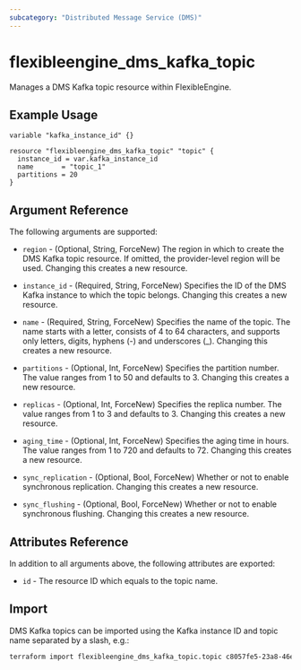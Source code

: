 ```yaml
---
subcategory: "Distributed Message Service (DMS)"
---
```


# flexibleengine_dms_kafka_topic

Manages a DMS Kafka topic resource within FlexibleEngine.

## Example Usage

```hcl
variable "kafka_instance_id" {}

resource "flexibleengine_dms_kafka_topic" "topic" {
  instance_id = var.kafka_instance_id
  name       = "topic_1"
  partitions = 20
}
```

## Argument Reference

The following arguments are supported:

* `region` - (Optional, String, ForceNew) The region in which to create the DMS Kafka topic resource.
  If omitted, the provider-level region will be used. Changing this creates a new resource.

* `instance_id` - (Required, String, ForceNew) Specifies the ID of the DMS Kafka instance to which the topic belongs.
  Changing this creates a new resource.

* `name` - (Required, String, ForceNew) Specifies the name of the topic. The name starts with a letter,
  consists of 4 to 64 characters, and supports only letters, digits, hyphens (-) and underscores (_).
  Changing this creates a new resource.

* `partitions` - (Optional, Int, ForceNew) Specifies the partition number. The value ranges from 1 to 50 and defaults to 3.
  Changing this creates a new resource.

* `replicas` - (Optional, Int, ForceNew) Specifies the replica number. The value ranges from 1 to 3 and defaults to 3.
  Changing this creates a new resource.

* `aging_time` - (Optional, Int, ForceNew) Specifies the aging time in hours. The value ranges from 1 to 720 and defaults to 72.
  Changing this creates a new resource.

* `sync_replication` - (Optional, Bool, ForceNew) Whether or not to enable synchronous replication.
  Changing this creates a new resource.

* `sync_flushing` - (Optional, Bool, ForceNew) Whether or not to enable synchronous flushing.
  Changing this creates a new resource.

## Attributes Reference

In addition to all arguments above, the following attributes are exported:

* `id` - The resource ID which equals to the topic name.

## Import

DMS Kafka topics can be imported using the Kafka instance ID and topic name separated by a slash, e.g.:

```sh
terraform import flexibleengine_dms_kafka_topic.topic c8057fe5-23a8-46ef-ad83-c0055b4e0c5c/topic_1
```
